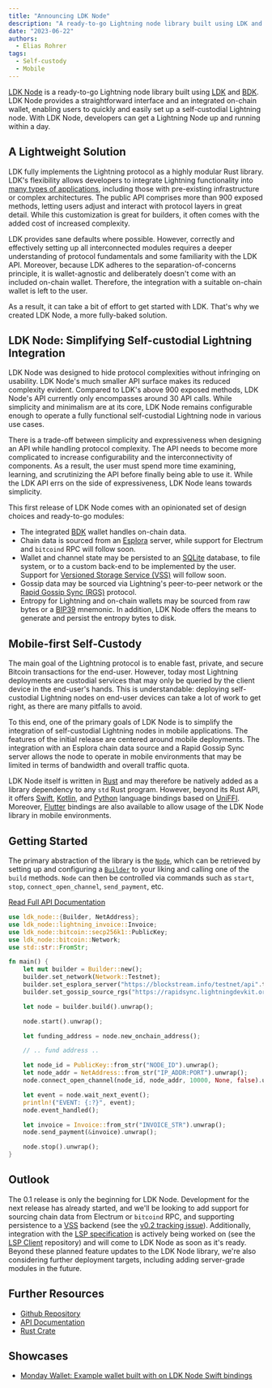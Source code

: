 ```yaml
---
title: "Announcing LDK Node"
description: "A ready-to-go Lightning node library built using LDK and BDK."
date: "2023-06-22"
authors:
  - Elias Rohrer
tags:
  - Self-custody
  - Mobile
---
```


[LDK Node][github_repo] is a ready-to-go Lightning node library built using [LDK][bdk] and [BDK][bdk]. LDK Node provides a straightforward interface and an integrated on-chain wallet, enabling users to quickly and easily set up a self-custodial Lightning node. With LDK Node, developers can get a Lightning Node up and running within a day.

## A Lightweight Solution
LDK fully implements the Lightning protocol as a highly modular Rust library. LDK's flexibility allows developers to integrate Lightning functionality into [many types of applications][ldk_case_studies], including those with pre-existing infrastructure or complex architectures. The public API comprises more than 900 exposed methods, letting users adjust and interact with protocol layers in great detail. While this customization is great for builders, it often comes with the added cost of increased complexity.

LDK provides sane defaults where possible. However, correctly and effectively setting up all interconnected modules requires a deeper understanding of protocol fundamentals and some familiarity with the LDK API. Moreover, because LDK adheres to the separation-of-concerns principle, it is wallet-agnostic and deliberately doesn't come with an included on-chain wallet. Therefore, the integration with a suitable on-chain wallet is left to the user.

As a result, it can take a bit of effort to get started with LDK. That's why we created LDK Node, a more fully-baked solution.

## LDK Node: Simplifying Self-custodial Lightning Integration
LDK Node was designed to hide protocol complexities without infringing on usability. LDK Node's much smaller API surface makes its reduced complexity evident. Compared to LDK's above 900 exposed methods, LDK Node's API currently only encompasses around 30 API calls. While simplicity and minimalism are at its core, LDK Node remains configurable enough to operate a fully functional self-custodial Lightning node in various use cases.

There is a trade-off between simplicity and expressiveness when designing an API while handling protocol complexity. The API needs to become more complicated to increase configurability and the interconnectivity of components. As a result, the user must spend more time examining, learning, and scrutinizing the API before finally being able to use it. While the LDK API errs on the side of expressiveness, LDK Node leans towards simplicity.

This first release of LDK Node comes with an opinionated set of design choices and ready-to-go modules:

- The integrated [BDK][bdk] wallet handles on-chain data.
- Chain data is sourced from an [Esplora][esplora] server, while support for Electrum and `bitcoind` RPC will follow soon.
- Wallet and channel state may be persisted to an [SQLite][sqlite] database, to file system, or to a custom back-end to be implemented by the user. Support for [Versioned Storage Service (VSS)][vss] will follow soon.
- Gossip data may be sourced via Lightning's peer-to-peer network or the [Rapid Gossip Sync (RGS)][rgs] protocol.
- Entropy for Lightning and on-chain wallets may be sourced from raw bytes or a [BIP39][bip39] mnemonic. In addition, LDK Node offers the means to generate and persist the entropy bytes to disk.

## Mobile-first Self-Custody
The main goal of the Lightning protocol is to enable fast, private, and secure Bitcoin transactions for the end-user. However, today most Lightning deployments are custodial services that may only be queried by the client device in the end-user's hands. This is understandable: deploying self-custodial Lightning nodes on end-user devices can take a lot of work to get right, as there are many pitfalls to avoid.

To this end, one of the primary goals of LDK Node is to simplify the integration of self-custodial Lightning nodes in mobile applications. The features of the initial release are centered around mobile deployments. The integration with an Esplora chain data source and a Rapid Gossip Sync server allows the node to operate in mobile environments that may be limited in terms of bandwidth and overall traffic quota.

LDK Node itself is written in [Rust][rust] and may therefore be natively added as a library dependency to any `std` Rust program. However, beyond its Rust API, it offers [Swift][swift], [Kotlin][kotlin], and [Python][python] language bindings based on [UniFFI][uniffi]. Moreover, [Flutter][flutter_bindings] bindings are also available to allow usage of the LDK Node library in mobile environments.

## Getting Started

The primary abstraction of the library is the [`Node`][api_docs_node], which can be retrieved by setting up and configuring a [`Builder`][api_docs_builder] to your liking and calling one of the `build` methods. `Node` can then be controlled via commands such as `start`, `stop`, `connect_open_channel`, `send_payment`, etc.

[Read Full API Documentation][api_docs]

```rust
use ldk_node::{Builder, NetAddress};
use ldk_node::lightning_invoice::Invoice;
use ldk_node::bitcoin::secp256k1::PublicKey;
use ldk_node::bitcoin::Network;
use std::str::FromStr;

fn main() {
	let mut builder = Builder::new();
	builder.set_network(Network::Testnet);
	builder.set_esplora_server("https://blockstream.info/testnet/api".to_string());
	builder.set_gossip_source_rgs("https://rapidsync.lightningdevkit.org/testnet/snapshot".to_string());

	let node = builder.build().unwrap();

	node.start().unwrap();

	let funding_address = node.new_onchain_address();

	// .. fund address ..

	let node_id = PublicKey::from_str("NODE_ID").unwrap();
	let node_addr = NetAddress::from_str("IP_ADDR:PORT").unwrap();
	node.connect_open_channel(node_id, node_addr, 10000, None, false).unwrap();

	let event = node.wait_next_event();
	println!("EVENT: {:?}", event);
	node.event_handled();

	let invoice = Invoice::from_str("INVOICE_STR").unwrap();
	node.send_payment(&invoice).unwrap();

	node.stop().unwrap();
}
```

## Outlook
The 0.1 release is only the beginning for LDK Node. Development for the next release has already started, and we'll be looking to add support for sourcing chain data from Electrum or `bitcoind` RPC, and supporting persistence to a [VSS][vss] backend (see the [v0.2 tracking issue][v02tracking]). Additionally, integration with the [LSP specification][lsp_spec] is actively being worked on (see the [LSP Client][lsp_client] repository) and will come to LDK Node as soon as it's ready. Beyond these planned feature updates to the LDK Node library, we're also considering further deployment targets, including adding server-grade modules in the future.

## Further Resources
- [Github Repository][github_repo]
- [API Documentation][api_docs]
- [Rust Crate][rust_crate]

## Showcases
- [Monday Wallet: Example wallet built with on LDK Node Swift bindings][monday]

[github_repo]: https://github.com/lightningdevkit/ldk-node
[api_docs]: https://docs.rs/ldk-node/*/ldk_node/
[api_docs_node]: https://docs.rs/ldk-node/*/ldk_node/struct.Node.html
[api_docs_builder]: https://docs.rs/ldk-node/*/ldk_node/struct.Builder.html
[rust_crate]: https://crates.io/
[ldk]: https://lightningdevkit.org/
[bdk]: https://bitcoindevkit.org/
[esplora]: https://github.com/Blockstream/esplora
[sqlite]: https://sqlite.org/
[rust]: https://www.rust-lang.org/
[swift]: https://www.swift.org/
[kotlin]: https://kotlinlang.org/
[python]: https://www.python.org/
[flutter_bindings]: https://github.com/LtbLightning/ldk-node-flutter
[v02tracking]: https://github.com/lightningdevkit/ldk-node/issues/107
[ldk_case_studies]: https://lightningdevkit.org/case-studies/
[vss]: https://github.com/lightningdevkit/vss-server
[rgs]: https://docs.rs/lightning-rapid-gossip-sync/0.0.115/lightning_rapid_gossip_sync/
[bip39]: https://github.com/bitcoin/bips/blob/master/bip-0039.mediawiki
[monday]: https://github.com/reez/Monday
[lsp_spec]: https://github.com/BitcoinAndLightningLayerSpecs/lsp
[lsp_client]: https://github.com/lightningdevkit/ldk-lsp-client
[uniffi]: https://github.com/mozilla/uniffi-rs/

